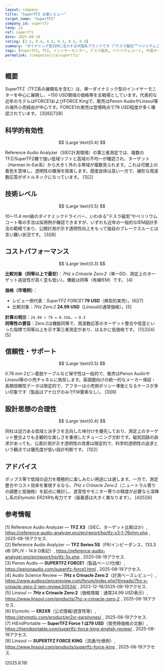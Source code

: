```yaml
---
layout: company
title: "SuperTFZ 企業レビュー"
target_name: "SuperTFZ"
company_id: supertfz
lang: ja
ref: supertfz
date: 2025-08-19
rating: [2.1, 0.4, 0.5, 0.3, 0.5, 0.4]
summary: "ダイナミック型IEMに注力する中国系ブランドです（“テスラ磁気”“ベリリウムコート振動板”の訴求が多い）。価格帯は主に予算〜中級域です。"
tags: [SuperTFZ, TFZ, インイヤーモニター, テスラ磁気, ベリリウムコート, 中国オーディオ, 低音重視]
permalink: /companies/ja/supertfz/
---
```

## 概要

SuperTFZ（TFZ系の展開名を含む）は、単一ダイナミック型のインイヤーモニターを中心に展開し、~150 USD領域の価格帯を主戦場としています。代表的な近年のモデルはFORCE1およびFORCE Kingで、販売はPenon AudioやLinsoul等の海外小売経由が中心です。FORCE1の実売は登場時点で79 USD程度が多く確認されています。 [3][6][7][8]

## 科学的有効性

$$ \Large \text{0.4} $$

Reference Audio Analyzer（SIEC計測環境）の第三者測定では、複数のTFZ/SuperTFZ機で強い低域リフトと高域の不均一が確認され、ターゲット（Harman In-Ear系）から大きく外れる帯域が複数見られます。これは可聴上の着色を意味し、透明性の確保を阻害します。感度自体は高い一方で、線形な周波数応答がボトルネックになっています。 [1][2]

## 技術レベル

$$ \Large \text{0.5} $$

10〜11.4 mm級のダイナミックドライバー、いわゆる“テスラ磁気”やベリリウムコート等の手法は採用例が確認できますが、いずれも近年の一般的なIEM設計手法の範疇であり、公開計測が示す透明性向上をもって独自のブレークスルーとは言い難い状況です。 [3][8]

## コストパフォーマンス

$$ \Large \text{0.3} $$

**比較対象（同等以上で最安）**：*7Hz x Crinacle Zero:2*（単一DD、測定上のターゲット追従性が高く歪も低い）。機能は同等（有線IEM）です。 [4]

**価格（市場例）**：  
- レビュー側代表：*SuperTFZ FORCE1* **79 USD**（典型的実売）。[6][7]  
- 比較対象：*7Hz Zero:2* **24.99 USD**（Linsoulの通常価格）。[5]

**計算の明示**：`24.99 ÷ 79 = 0.316… → 0.3`  
**同等性の要旨**：Zero:2は機能同等で、周波数応答のターゲット整合や低歪といった指標で同等以上を示す第三者測定があり、はるかに低価格です。 [1][2][4][5]

## 信頼性・サポート

$$ \Large \text{0.5} $$

0.78 mm 2ピン着脱ケーブルなど保守性は一般的で、販売はPenon AudioやLinsoul等の小売チャネルに依存します。英語圏向けの統一的なメーカー保証・長期信頼性データは限定的で、アフターは小売側ポリシー準拠となるケースが多い印象です（製品はアナログのみでFW要素なし）。 [3][8]

## 設計思想の合理性

$$ \Large \text{0.4} $$

同社は迫力ある低域と派手さを志向した味付けを優先しており、測定上のターゲット整合よりも主観的な楽しさを重視したチューニング方針です。磁気回路の訴求があっても、公表計測が示す透明性の改善は限定的で、科学的透明性の追求という観点では優先度が低い設計判断です。 [1][2]

## アドバイス

ポップス等で低域の迫力を積極的に楽しみたい用途には適します。一方で、測定整合やコスト効率を重視するなら、*7Hz x Crinacle Zero:2*（ニュートラル寄りの調整と低価格）を起点に検討し、遮音性やモニター寄りの精度が必要なら深挿し系の*Etymotic ER2XR*も有力です（装着感は大きく異なります）。 [4][5][6]

## 参考情報

[1] Reference Audio Analyzer — **TFZ X3**（SIEC、ターゲット比較ほか）, https://reference-audio-analyzer.pro/en/report/hp/tfz-x3-f-76ohm.php , 2025-08-19アクセス.  
[2] Reference Audio Analyzer — **TFZ Series 5S**（FR/インピーダンス、133.3 dB SPL/V・14.8 Ω表記）, https://reference-audio-analyzer.pro/en/report/hp/tfz-5s.php , 2025-08-19アクセス.  
[3] Penon Audio — **SUPERTFZ FORCE1**（製品ページ/仕様）, https://penonaudio.com/supertfz-force1.html , 2025-08-19アクセス.  
[4] Audio Science Review — **7Hz x Crinacle Zero:2**（計測ベースレビュー）, https://www.audiosciencereview.com/forum/index.php?threads/7hz-x-crinacle-zero-2-iem-review.50534/ , 2023-12-18/2025-08-19アクセス.  
[5] Linsoul — **7Hz x Crinacle Zero:2**（価格情報：通常24.99 USD表示）, https://www.linsoul.com/products/7hz-x-crinacle-zero-2 , 2025-08-19アクセス.  
[6] Etymotic — **ER2XR**（公式情報/遮音性等）, https://etymotic.com/product/er2xr-earphones/ , 2025-08-19アクセス.  
[7] HiEndPortable — **SuperTFZ Force 1 は79 USD**（発売時価格の文脈）, https://hiendportable.com/supertfz-force-king-english-review/ , 2025-08-19アクセス.  
[8] Linsoul — **SUPERTFZ FORCE KING**（流通/仕様例）, https://www.linsoul.com/products/supertfz-force-king , 2025-08-19アクセス.

(2025.8.19)

